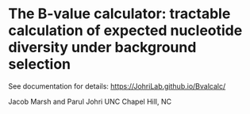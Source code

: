 # The B-value calculator: tractable calculation of expected nucleotide diversity under background selection

See documentation for details: https://JohriLab.github.io/Bvalcalc/

Jacob Marsh and Parul Johri
UNC Chapel Hill, NC
